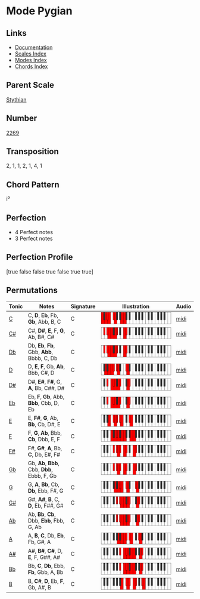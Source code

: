 # Mode Pygian

## Links

- [Documentation](README.md)
- [Scales Index](Scales.md)
- [Modes Index](Modes.md)
- [Chords Index](Chords.md)

## Parent Scale

[Stythian](ScaleStythian.md)

## Number

[2269](https://ianring.com/musictheory/scales/2269)

## Transposition

2, 1, 1, 2, 1, 4, 1

## Chord Pattern

i⁰

## Perfection

- 4 Perfect notes
- 3 Perfect notes

## Perfection Profile

[true false false true false true true]

## Permutations

| Tonic | Notes | Signature | Illustration | Audio |
|-------|-------|-----------|--------------|-------|
| [C](ModeCNaturalPygian.md) | C, **D**, **Eb**, Fb, **Gb**, Abb, B, C | C | ![CNaturalPygian](ModeCNaturalPygian.png) | [midi](https://github.com/edipermadi/music/blob/main/docs/ModeCNaturalPygian.mid?raw=true) |
| [C#](ModeCSharpPygian.md) | C#, **D#**, **E**, F, **G**, Ab, B#, C# | C | ![CSharpPygian](ModeCSharpPygian.png) | [midi](https://github.com/edipermadi/music/blob/main/docs/ModeCSharpPygian.mid?raw=true) |
| [Db](ModeDFlatPygian.md) | Db, **Eb**, **Fb**, Gbb, **Abb**, Bbbb, C, Db | C | ![DFlatPygian](ModeDFlatPygian.png) | [midi](https://github.com/edipermadi/music/blob/main/docs/ModeDFlatPygian.mid?raw=true) |
| [D](ModeDNaturalPygian.md) | D, **E**, **F**, Gb, **Ab**, Bbb, C#, D | C | ![DNaturalPygian](ModeDNaturalPygian.png) | [midi](https://github.com/edipermadi/music/blob/main/docs/ModeDNaturalPygian.mid?raw=true) |
| [D#](ModeDSharpPygian.md) | D#, **E#**, **F#**, G, **A**, Bb, C##, D# | C | ![DSharpPygian](ModeDSharpPygian.png) | [midi](https://github.com/edipermadi/music/blob/main/docs/ModeDSharpPygian.mid?raw=true) |
| [Eb](ModeEFlatPygian.md) | Eb, **F**, **Gb**, Abb, **Bbb**, Cbb, D, Eb | C | ![EFlatPygian](ModeEFlatPygian.png) | [midi](https://github.com/edipermadi/music/blob/main/docs/ModeEFlatPygian.mid?raw=true) |
| [E](ModeENaturalPygian.md) | E, **F#**, **G**, Ab, **Bb**, Cb, D#, E | C | ![ENaturalPygian](ModeENaturalPygian.png) | [midi](https://github.com/edipermadi/music/blob/main/docs/ModeENaturalPygian.mid?raw=true) |
| [F](ModeFNaturalPygian.md) | F, **G**, **Ab**, Bbb, **Cb**, Dbb, E, F | C | ![FNaturalPygian](ModeFNaturalPygian.png) | [midi](https://github.com/edipermadi/music/blob/main/docs/ModeFNaturalPygian.mid?raw=true) |
| [F#](ModeFSharpPygian.md) | F#, **G#**, **A**, Bb, **C**, Db, E#, F# | C | ![FSharpPygian](ModeFSharpPygian.png) | [midi](https://github.com/edipermadi/music/blob/main/docs/ModeFSharpPygian.mid?raw=true) |
| [Gb](ModeGFlatPygian.md) | Gb, **Ab**, **Bbb**, Cbb, **Dbb**, Ebbb, F, Gb | C | ![GFlatPygian](ModeGFlatPygian.png) | [midi](https://github.com/edipermadi/music/blob/main/docs/ModeGFlatPygian.mid?raw=true) |
| [G](ModeGNaturalPygian.md) | G, **A**, **Bb**, Cb, **Db**, Ebb, F#, G | C | ![GNaturalPygian](ModeGNaturalPygian.png) | [midi](https://github.com/edipermadi/music/blob/main/docs/ModeGNaturalPygian.mid?raw=true) |
| [G#](ModeGSharpPygian.md) | G#, **A#**, **B**, C, **D**, Eb, F##, G# | C | ![GSharpPygian](ModeGSharpPygian.png) | [midi](https://github.com/edipermadi/music/blob/main/docs/ModeGSharpPygian.mid?raw=true) |
| [Ab](ModeAFlatPygian.md) | Ab, **Bb**, **Cb**, Dbb, **Ebb**, Fbb, G, Ab | C | ![AFlatPygian](ModeAFlatPygian.png) | [midi](https://github.com/edipermadi/music/blob/main/docs/ModeAFlatPygian.mid?raw=true) |
| [A](ModeANaturalPygian.md) | A, **B**, **C**, Db, **Eb**, Fb, G#, A | C | ![ANaturalPygian](ModeANaturalPygian.png) | [midi](https://github.com/edipermadi/music/blob/main/docs/ModeANaturalPygian.mid?raw=true) |
| [A#](ModeASharpPygian.md) | A#, **B#**, **C#**, D, **E**, F, G##, A# | C | ![ASharpPygian](ModeASharpPygian.png) | [midi](https://github.com/edipermadi/music/blob/main/docs/ModeASharpPygian.mid?raw=true) |
| [Bb](ModeBFlatPygian.md) | Bb, **C**, **Db**, Ebb, **Fb**, Gbb, A, Bb | C | ![BFlatPygian](ModeBFlatPygian.png) | [midi](https://github.com/edipermadi/music/blob/main/docs/ModeBFlatPygian.mid?raw=true) |
| [B](ModeBNaturalPygian.md) | B, **C#**, **D**, Eb, **F**, Gb, A#, B | C | ![BNaturalPygian](ModeBNaturalPygian.png) | [midi](https://github.com/edipermadi/music/blob/main/docs/ModeBNaturalPygian.mid?raw=true) |
